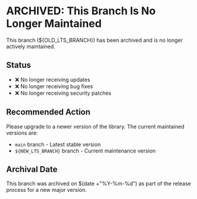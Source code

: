 # ARCHIVED: This Branch Is No Longer Maintained

This branch (${OLD_LTS_BRANCH}) has been archived and is no longer actively maintained.

## Status

- ❌ No longer receiving updates
- ❌ No longer receiving bug fixes
- ❌ No longer receiving security patches

## Recommended Action

Please upgrade to a newer version of the library. The current maintained versions are:

- `main` branch - Latest stable version
- `${NEW_LTS_BRANCH}` branch - Current maintenance version

## Archival Date

This branch was archived on $(date +"%Y-%m-%d") as part of the release process for a new major version.
